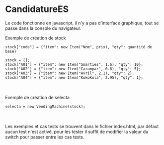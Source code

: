 # CandidatureES
Le code fonctionne en javascript, il n'y a pas d'interface graphique, tout se passe dans la console du navigateur.

Exemple de création de stock  
```
stock["code"] = {"item": new Item("Nom", prix), "qty": quantité de base}
```
```
stock = [];
stock["A01"] = {"item": new Item("Smarties", 1.6), "qty": 10};
stock["A02"] = {"item": new Item("Carampar", 0.6), "qty": 5};
stock["A03"] = {"item": new Item("Avril", 2.1), "qty": 2};
stock["A04"] = {"item": new Item("KokoKola", 2.95), "qty": 1};
```
<br><br>
Exemple de création de selecta  
```
selecta = new VendingMachine(stock);
```
<br><br>
Les exemples et cas tests se trouvent dans le fichier index.html, 
par défaut aucun test n'est activé, 
pour les tester il suffit de modifier la valeur du switch pour passer entre les cas tests.
